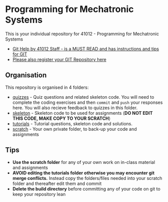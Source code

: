 Programming for Mechatronic Systems
===================================
This is your individual repository for 41012 - Programming for Mechatronic Systems

* [Git Help by 41012 Staff - is a MUST READ and has instructions and tips for GIT](./GIT_HELP.md)
* [Please also register your GIT Repository here](https://forms.office.com/r/idsCvDu9ra) 

Organisation
------------------------------------
This repository is organised in 4 folders:

* [quizzes](./quizzes) - Quiz questions and related skeleton code. You will need to complete the coding exercises and then `commit` and `push` your responses here. You will also recieve feedback to quizzes in this folder.
* [skeleton](./skeleton) - Skeleton code to be used for assignments (**DO NOT EDIT THIS CODE, MAKE COPY TO YOUR SCRATCH**)
* [tutorials](./tutorials) - Tutorial questions, skeleton code and solutions.
* [scratch](./scratch) - Your own private folder, to back-up your code and assignments

Tips
------------------------------------
* **Use the scratch folder** for any of your own work on in-class material and assignments
* **AVOID editing the tutorials folder otherwise you may encounter git merge conflicts.** Instead copy the folders/files needed into your scratch folder and thereafter edit them and commit
* **Delete the build directory** before committing any of your code on git to keep your repository lean
